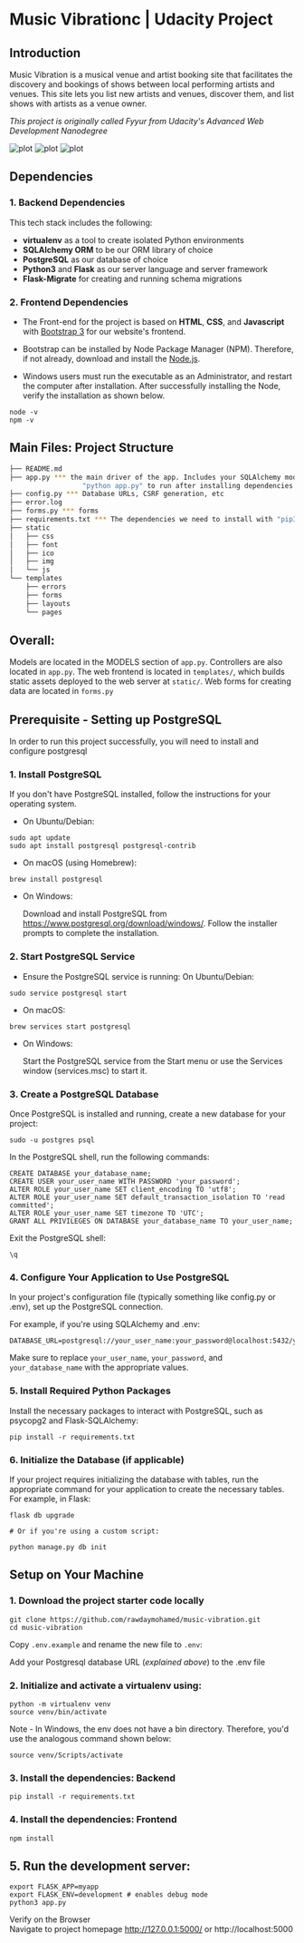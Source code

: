 # Music Vibrationc | Udacity Project

## Introduction

Music Vibration is a musical venue and artist booking site that facilitates the discovery and bookings of shows between local performing artists and venues. This site lets you list new artists and venues, discover them, and list shows with artists as a venue owner.

*This project is originally called Fyyur from Udacity's Advanced Web Development Nanodegree*

![plot](/project-img/music-vibration-home-1.png)
![plot](/project-img/music-vibration-venue-1.png)
![plot](/project-img/music-vibration-venue-list-1.png)



## Dependencies

### 1. Backend Dependencies
This tech stack includes the following:
 * **virtualenv** as a tool to create isolated Python environments
 * **SQLAlchemy ORM** to be our ORM library of choice
 * **PostgreSQL** as our database of choice
 * **Python3** and **Flask** as our server language and server framework
 * **Flask-Migrate** for creating and running schema migrations


### 2. Frontend Dependencies

* The Front-end for the project is based on **HTML**, **CSS**, and **Javascript** with [Bootstrap 3](https://getbootstrap.com/docs/3.4/customize/) for our website's frontend. 

* Bootstrap can be installed by Node Package Manager (NPM). Therefore, if not already, download and install the [Node.js](https://nodejs.org/en/download/). 

* Windows users must run the executable as an Administrator, and restart the computer after installation. After successfully installing the Node, verify the installation as shown below.

```
node -v
npm -v
```

## Main Files: Project Structure

  ```sh
  ├── README.md
  ├── app.py *** the main driver of the app. Includes your SQLAlchemy models.
                    "python app.py" to run after installing dependencies
  ├── config.py *** Database URLs, CSRF generation, etc
  ├── error.log
  ├── forms.py *** forms
  ├── requirements.txt *** The dependencies we need to install with "pip3 install -r requirements.txt"
  ├── static
  │   ├── css 
  │   ├── font
  │   ├── ico
  │   ├── img
  │   └── js
  └── templates
      ├── errors
      ├── forms
      ├── layouts
      └── pages
```

## Overall:

Models are located in the MODELS section of `app.py`.
Controllers are also located in `app.py`.
The web frontend is located in `templates/`, which builds static assets deployed to the web server at `static/`.
Web forms for creating data are located in `forms.py`

##  Prerequisite - Setting up PostgreSQL

In order to run this project successfully, you will need to install and configure postgresql


### 1. Install PostgreSQL

If you don't have PostgreSQL installed, follow the instructions for your operating system.
* On Ubuntu/Debian:

```
sudo apt update
sudo apt install postgresql postgresql-contrib
```

* On macOS (using Homebrew):
```
brew install postgresql
```
* On Windows:

    Download and install PostgreSQL from https://www.postgresql.org/download/windows/.
    Follow the installer prompts to complete the installation.

### 2. Start PostgreSQL Service

* Ensure the PostgreSQL service is running:
On Ubuntu/Debian:

`sudo service postgresql start`

* On macOS:

`brew services start postgresql`

* On Windows:

  Start the PostgreSQL service from the Start menu or use the Services window (services.msc) to start it.

### 3. Create a PostgreSQL Database

Once PostgreSQL is installed and running, create a new database for your project:

```
sudo -u postgres psql
```

In the PostgreSQL shell, run the following commands:

```
CREATE DATABASE your_database_name;
CREATE USER your_user_name WITH PASSWORD 'your_password';
ALTER ROLE your_user_name SET client_encoding TO 'utf8';
ALTER ROLE your_user_name SET default_transaction_isolation TO 'read committed';
ALTER ROLE your_user_name SET timezone TO 'UTC';
GRANT ALL PRIVILEGES ON DATABASE your_database_name TO your_user_name;
```

Exit the PostgreSQL shell:

```
\q
```

### 4. Configure Your Application to Use PostgreSQL

In your project's configuration file (typically something like config.py or .env), set up the PostgreSQL connection.

For example, if you're using SQLAlchemy and .env:
```
DATABASE_URL=postgresql://your_user_name:your_password@localhost:5432/your_database_name
```
Make sure to replace `your_user_name`, `your_password`, and `your_database_name` with the appropriate values.


### 5. Install Required Python Packages

Install the necessary packages to interact with PostgreSQL, such as psycopg2 and Flask-SQLAlchemy:
```
pip install -r requirements.txt
```
### 6. Initialize the Database (if applicable)

If your project requires initializing the database with tables, run the appropriate command for your application to create the necessary tables. For example, in Flask:

```
flask db upgrade

# Or if you're using a custom script:

python manage.py db init
```
## Setup on Your Machine

### 1. Download the project starter code locally
```
git clone https://github.com/rawdaymohamed/music-vibration.git
cd music-vibration
```
Copy `.env.example` and rename the new file to `.env`:

Add your Postgresql database URL (*explained above*) to the .env file

### 2. Initialize and activate a virtualenv using:

```
python -m virtualenv venv
source venv/bin/activate
```
Note - In Windows, the env does not have a bin directory. Therefore, you'd use the analogous command shown below:

```
source venv/Scripts/activate
```
### 3. Install the dependencies: Backend
```
pip install -r requirements.txt
```
### 4. Install the dependencies: Frontend
```
npm install
```    
## 5. Run the development server:

```
export FLASK_APP=myapp
export FLASK_ENV=development # enables debug mode
python3 app.py
```
Verify on the Browser<br> Navigate to project homepage http://127.0.0.1:5000/ or http://localhost:5000